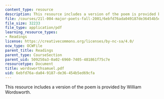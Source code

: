 ```yaml
---
content_type: resource
description: This resource includes a version of the poem is provided by William Wordsworth.
file: /courses/21l-004-major-poets-fall-2001/6ebfd76ada049187de36454b5ed69cfa_wordsworthsamuel.pdf
file_size: 32233
file_type: application/pdf
learning_resource_types:
- Readings
license: https://creativecommons.org/licenses/by-nc-sa/4.0/
ocw_type: OCWFile
parent_title: Readings
parent_type: CourseSection
parent_uid: 509250a3-0a02-6960-7405-481861f75c7e
resourcetype: Document
title: wordsworthsamuel.pdf
uid: 6ebfd76a-da04-9187-de36-454b5ed69cfa
---
```

This resource includes a version of the poem is provided by William Wordsworth.